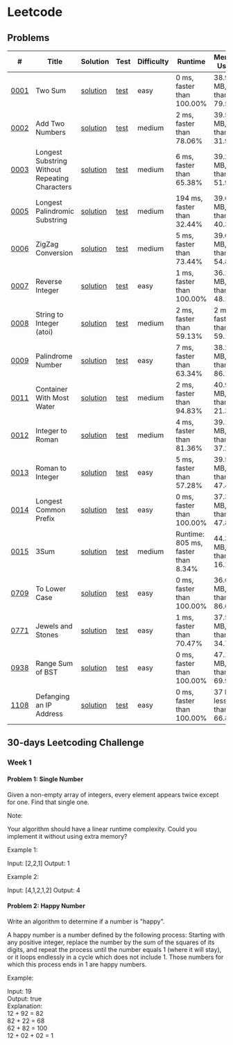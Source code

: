 Leetcode
========

Problems
--------

|    #   | Title   |   Solution    | Test | Difficulty  | Runtime | Memory Usage |
|--------|---------|---------------|------|-------------|---------|--------------|
|[0001](https://leetcode.com/problems/two-sum/)    | Two Sum   | [solution](src/main/java/learn/algo/leetcode/problemset/p0001twosum/Solution.java) | [test](src/test/java/learn/algo/leetcode/problemset/p0001twosum/SolutionTwoSumTest.java)    | easy    | 0 ms, faster than 100.00% | 38.9 MB, less than 79.58% |
|[0002](https://leetcode.com/problems/add-two-numbers) | Add Two Numbers | [solution](src/main/java/learn/algo/leetcode/problemset/p0002addtwonumbers/Solution.java) | [test](src/test/java/learn/algo/leetcode/problemset/p0002addtwonumbers/SolutionTest.java) | medium | 2 ms, faster than 78.06% | 39.5 MB, less than 31.94% |
|[0003](https://leetcode.com/problems/longest-substring-without-repeating-characters/) | Longest Substring Without Repeating Characters | [solution](src/main/java/learn/algo/leetcode/problemset/p0003longsubstring/Solution.java) | [test](src/test/java/learn/algo/leetcode/problemset/p0003longsubstring/SolutionTest.java) | medium | 6 ms, faster than 65.38% | 39.2 MB, less than 51.98% |
|[0005](https://leetcode.com/problems/longest-palindromic-substring/) | Longest Palindromic Substring | [solution](src/main/java/learn/algo/leetcode/problemset/p0005longpalndrm/Solution.java) | [test](src/test/java/learn/algo/leetcode/problemset/p0005longpalndrm/SolutionTest.java) | medium | 194 ms, faster than 32.44% | 39.6 MB, less than 40.35% |
|[0006](https://leetcode.com/problems/zigzag-conversion/) | ZigZag Conversion | [solution](src/main/java/learn/algo/leetcode/problemset/p0006zigzag/Solution.java) | [test](src/test/java/learn/algo/leetcode/problemset/p0006zigzag/SolutionTest.java) | medium | 5 ms, faster than 73.44% | 39.6 MB, less than 54.81% |
|[0007](https://leetcode.com/problems/reverse-integer/) | Reverse Integer | [solution](src/main/java/learn/algo/leetcode/problemset/p0007reverseint/Solution.java) | [test](src/test/java/learn/algo/leetcode/problemset/p0007reverseint/SolutionTest.java) | easy | 1 ms, faster than 100.00% | 36.1 MB, less than 48.10% |
|[0008](https://leetcode.com/problems/string-to-integer-atoi/) | String to Integer (atoi) | [solution](src/main/java/learn/algo/leetcode/problemset/p0008atoi/Solution.java) | [test](src/test/java/learn/algo/leetcode/problemset/p0008atoi/SolutionTest.java) | medium | 2 ms, faster than 59.13% | 2 ms, faster than 59.13% |
|[0009](https://leetcode.com/problems/palindrome-number/) | Palindrome Number | [solution](src/main/java/learn/algo/leetcode/problemset/p0009palindrome/Solution.java) | [test](src/test/java/learn/algo/leetcode/problemset/p0009palindrome/SolutionTest.java) | easy | 7 ms, faster than 63.34% | 38.2 MB, less than 86.19% |
|[0011](https://leetcode.com/problems/container-with-most-water/) | Container With Most Water | [solution](src/main/java/learn/algo/leetcode/problemset/p0011mostwater/Solution.java) | [test](src/test/java/learn/algo/leetcode/problemset/p0011mostwater/SolutionTest.java) | medium | 2 ms, faster than 94.83% | 40.9 MB, less than 21.37% |
|[0012](https://leetcode.com/problems/integer-to-roman/) | Integer to Roman | [solution](src/main/java/learn/algo/leetcode/problemset/p0012inttoroman/Solution.java) | [test](src/test/java/learn/algo/leetcode/problemset/p0012inttoroman/SolutionTest.java) | medium | 4 ms, faster than 81.36% | 39.1 MB, less than 37.21% |
|[0013](https://leetcode.com/problems/roman-to-integer/) | Roman to Integer | [solution](src/main/java/learn/algo/leetcode/problemset/p0013romantoint/Solution.java) | [test](src/test/java/learn/algo/leetcode/problemset/p0013romantoint/SolutionTest.java) | easy | 5 ms, faster than 57.28% | 39.5 MB, less than 47.48% |
|[0014](https://leetcode.com/problems/longest-common-prefix/) | Longest Common Prefix | [solution](src/main/java/learn/algo/leetcode/problemset/p0014longcommpref/Solution.java) | [test](src/test/java/learn/algo/leetcode/problemset/p0014longcommpref/SolutionTest.java) | easy | 0 ms, faster than 100.00% | 37.3 MB, less than 47.88% |
|[0015](https://leetcode.com/problems/3sum/) | 3Sum | [solution](src/main/java/learn/algo/leetcode/problemset/p0015abcsum/Solution.java) | [test](src/test/java/learn/algo/leetcode/problemset/p0015abcsum/SolutionTest.java) | medium | Runtime: 805 ms, faster than 8.34% | 44.3 MB, less than 16.14% |
|[0709](https://leetcode.com/problems/to-lower-case/) | To Lower Case | [solution](src/main/java/learn/algo/leetcode/problemset/p0709tolower/Solution.java) | [test](src/test/java/learn/algo/leetcode/problemset/p0709tolower/SolutionTest.java) | easy | 0 ms, faster than 100.00% | 36.6 MB, less than 86.66% |
|[0771](https://leetcode.com/problems/jewels-and-stones/) | Jewels and Stones | [solution](src/main/java/learn/algo/leetcode/problemset/p0771jewelsstones/Solution.java) | [test](src/test/java/learn/algo/leetcode/problemset/p0771jewelsstones/SolutionTest.java) | easy | 1 ms, faster than 70.47% | 37.5 MB, less than 34.74% |
|[0938](https://leetcode.com/problems/range-sum-of-bst/) | Range Sum of BST | [solution](src/main/java/learn/algo/leetcode/problemset/p0938rangesumbst/Solution.java) | [test](src/test/java/learn/algo/leetcode/problemset/p0938rangesumbst/SolutionTest.java) | easy | 0 ms, faster than 100.00% | 47.1 MB, less than 69.97% |
|[1108](https://leetcode.com/problems/defanging-an-ip-address/) | Defanging an IP Address | [solution](src/main/java/learn/algo/leetcode/problemset/p1108defangip/Solution.java) | [test](src/test/java/learn/algo/leetcode/problemset/p1108defangip/SolutionTest.java) | easy | 0 ms, faster than 100.00% | 37 MB, less than 66.88% |



30-days Leetcoding Challenge
----------------------------

### Week 1

#### Problem 1: Single Number

Given a non-empty array of integers, every element appears twice except for one. Find that single one.

Note:

Your algorithm should have a linear runtime complexity. Could you implement it without using extra memory?

Example 1:

Input: [2,2,1]
Output: 1

Example 2:

Input: [4,1,2,1,2]
Output: 4


#### Problem 2: Happy Number
     
 Write an algorithm to determine if a number is "happy".
 
 A happy number is a number defined by the following process: Starting with any positive integer, 
 replace the number by the sum of the squares of its digits, and repeat the process until the number 
 equals 1 (where it will stay), or it loops endlessly in a cycle which does not include 1. 
 Those numbers for which this process ends in 1 are happy numbers.
 
 Example: 
 
 Input: 19  
 Output: true  
 Explanation:   
 12 + 92 = 82  
 82 + 22 = 68  
 62 + 82 = 100  
 12 + 02 + 02 = 1  
